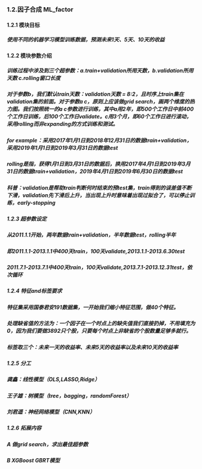 ### 1.2.因子合成 ML_factor
#### 1.2.1 模块目标
##### 使用不同的机器学习模型训练数据，预测未来1天、5天、10天的收益
#### 1.2.2 模块参数介绍
##### 训练过程中涉及到三个超参数：a.train+validation所用天数，b.validation所用天数 c.rolling窗口长度
##### 对于参数b，我们默认train天数：validation天数 = 8:2，且时序上train集在validation集的前面。对于参数a c，原则上应该做grid search，画两个维度的热力图。我们按照统一的a c参数进行训练，其中a用2年，即500个工作日中前400个工作日训练，后100个工作日validate。c用3个月，即60个工作日进行滚动，采用rolling而非expanding的方式训练和测试。
##### for example：采用2017年1月1日到2018年12月31日的数据train+validation，采用2019年1月1日到2019年3月31日的数据test
##### rolling是指，获得1月1日到3月31日的数据后，换用2017年4月1日到2019年3月31日的数据train+validation，2019年4月1日到2019年6月30日的数据test
##### 科普：validation是帮助train判断何时结束的预test集，train得到的误差值不断下滑，validation先下滑后上升，当出现上升时意味着出现过拟合了，可以停止训练，early-stopping
##### 1.2.3 超参数设定
##### 从2011.1.1开始，两年数据train+validation，半年数据test，rolling半年
##### 即2011.1.1-2013.1.1中400天train，100天validate,2013.1.1-2013.6.30test
##### 2011.7.1-2013.7.1中400天train，100天validate,2013.7.1-2013.12.31test，依次循环
##### 1.2.4 特征and标签要求
##### 特征集采用国泰君安191数据集，一开始我们缩小特征范围，做40个特征。
##### 处理缺省值的方法为：一个因子在一个时点上的缺失值我们直接扔掉，不用填充为0，因为我们要做3892只个股，只要每个时点上非缺省的个股数量足够多就行。
##### 标签取三个：未来一天的收益率、未来5天的收益率以及未来10天的收益率
##### 1.2.5 分工
##### 龚鑫：线性模型（OLS,LASSO,Ridge）
##### 王子雄：树模型（tree，bagging，randomForest）
##### 刘君遥：神经网络模型（CNN,KNN）
##### 1.2.6 拓展内容
##### A 做grid search，求出最佳超参数
##### B XGBoost GBRT模型